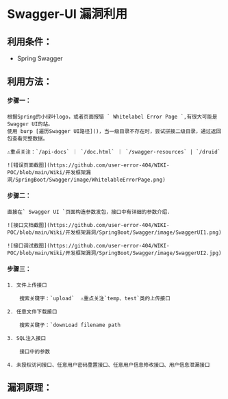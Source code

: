 # Swagger-UI 漏洞利用

## 利用条件：

- Spring Swagger

## 利用方法：

#### 步骤一：
	
	根据Spring的小绿叶logo，或者页面报错 ` Whitelabel Error Page `,有很大可能是Swagger UI的站。
	使用 burp [遍历Swagger UI路径]()，当一级目录不存在时，尝试拼接二级目录，通过返回包查看完整数据。

	⚠️重点关注：`/api-docs` ｜ `/doc.html` ｜ `/swagger-resources` | `/druid`

	![错误页面截图](https://github.com/user-error-404/WIKI-POC/blob/main/Wiki/开发框架漏洞/SpringBoot/Swagger/image/WhitelableErrorPage.png)

#### 步骤二：

	直接在` Swagger UI `页面构造参数发包，接口中有详细的参数介绍.

	![接口文档截图](https://github.com/user-error-404/WIKI-POC/blob/main/Wiki/开发框架漏洞/SpringBoot/Swagger/image/SwaggerUI1.png)
	
	![接口调试截图](https://github.com/user-error-404/WIKI-POC/blob/main/Wiki/开发框架漏洞/SpringBoot/Swagger/image/SwaggerUI2.jpg)

#### 步骤三：
	
	1. 文件上传接口

		搜索关键字：`upload`	⚠️重点关注`temp、test`类的上传接口

	2. 任意文件下载接口

		搜索关键子：`downLoad	filename path

	3. SQL注入接口

		接口中的参数

	4. 未授权访问接口、任意用户密码重置接口、任意用户信息修改接口、用户信息泄漏接口

## 漏洞原理：